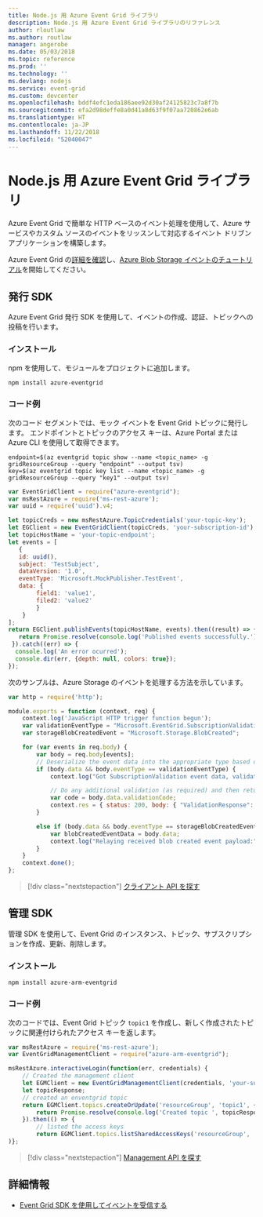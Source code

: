 ```yaml
---
title: Node.js 用 Azure Event Grid ライブラリ
description: Node.js 用 Azure Event Grid ライブラリのリファレンス
author: rloutlaw
ms.author: routlaw
manager: angerobe
ms.date: 05/03/2018
ms.topic: reference
ms.prod: ''
ms.technology: ''
ms.devlang: nodejs
ms.service: event-grid
ms.custom: devcenter
ms.openlocfilehash: bddf4efc1eda186aee92d30af24125823c7a8f7b
ms.sourcegitcommit: efa2d98deffe8a0d41a8d63f9f07aa720862e6ab
ms.translationtype: HT
ms.contentlocale: ja-JP
ms.lasthandoff: 11/22/2018
ms.locfileid: "52040047"
---
```

# <a name="azure-event-grid-libraries-for-nodejs"></a>Node.js 用 Azure Event Grid ライブラリ

Azure Event Grid で簡単な HTTP ベースのイベント処理を使用して、Azure サービスやカスタム ソースのイベントをリッスンして対応するイベント ドリブン アプリケーションを構築します。

Azure Event Grid の[詳細を確認](/azure/event-grid/overview)し、[Azure Blob Storage イベントのチュートリアル](/azure/storage/blobs/storage-blob-event-quickstart)を開始してください。 

## <a name="publish-sdk"></a>発行 SDK

Azure Event Grid 発行 SDK を使用して、イベントの作成、認証、トピックへの投稿を行います。

### <a name="installation"></a>インストール

npm を使用して、モジュールをプロジェクトに追加します。

```bash
npm install azure-eventgrid
```

### <a name="example-code"></a>コード例

次のコード セグメントでは、モック イベントを Event Grid トピックに発行します。 エンドポイントとトピックのアクセス キーは、Azure Portal または Azure CLI を使用して取得できます。

```azurecli-interactive
endpoint=$(az eventgrid topic show --name <topic_name> -g gridResourceGroup --query "endpoint" --output tsv)
key=$(az eventgrid topic key list --name <topic_name> -g gridResourceGroup --query "key1" --output tsv)
```

```javascript
var EventGridClient = require("azure-eventgrid");
var msRestAzure = require('ms-rest-azure');
var uuid = require('uuid').v4;

let topicCreds = new msRestAzure.TopicCredentials('your-topic-key');
let EGClient = new EventGridClient(topicCreds, 'your-subscription-id');
let topicHostName = 'your-topic-endpoint';
let events = [
   {
   id: uuid(),
   subject: 'TestSubject',
   dataVersion: '1.0',
   eventType: 'Microsoft.MockPublisher.TestEvent',
   data: {
        field1: 'value1',
        filed2: 'value2'
        }
    }
];
return EGClient.publishEvents(topicHostName, events).then((result) => {
   return Promise.resolve(console.log('Published events successfully.'));
 }).catch((err) => {
  console.log('An error ocurred');
  console.dir(err, {depth: null, colors: true});
});
```

次のサンプルは、Azure Storage のイベントを処理する方法を示しています。

```javascript
var http = require('http');

module.exports = function (context, req) {
    context.log('JavaScript HTTP trigger function begun');
    var validationEventType = "Microsoft.EventGrid.SubscriptionValidationEvent";
    var storageBlobCreatedEvent = "Microsoft.Storage.BlobCreated";

    for (var events in req.body) {
        var body = req.body[events];
        // Deserialize the event data into the appropriate type based on event type  
        if (body.data && body.eventType == validationEventType) {
            context.log("Got SubscriptionValidation event data, validation code: " + body.data.validationCode + " topic: " + body.topic);

            // Do any additional validation (as required) and then return back the below response
            var code = body.data.validationCode;
            context.res = { status: 200, body: { "ValidationResponse": code } };
        }

        else if (body.data && body.eventType == storageBlobCreatedEvent) {
            var blobCreatedEventData = body.data;
            context.log("Relaying received blob created event payload:" + JSON.stringify(blobCreatedEventData));
        }
    }
    context.done();
};
```

> [!div class="nextstepaction"]
> [クライアント API を探す](/javascript/api/overview/azure/eventgrid/client)

## <a name="management-sdk"></a>管理 SDK

管理 SDK を使用して、Event Grid のインスタンス、トピック、サブスクリプションを作成、更新、削除します。

### <a name="installation"></a>インストール

```
npm install azure-arm-eventgrid
```

### <a name="example-code"></a>コード例

次のコードでは、Event Grid トピック `topic1` を作成し、新しく作成されたトピックに関連付けられたアクセス キーを返します。

```javascript
var msRestAzure = require('ms-rest-azure');
var EventGridManagementClient = require("azure-arm-eventgrid");

msRestAzure.interactiveLogin(function(err, credentials) {
    // Created the management client
    let EGMClient = new EventGridManagementClient(credentials, 'your-subscription-id');
    let topicResponse;
    // created an enventgrid topic
    return EGMClient.topics.createOrUpdate('resourceGroup', 'topic1', { location: 'westus' }).then((topicResponse) => {
        return Promise.resolve(console.log('Created topic ', topicResponse));
    }).then(() => {
        // listed the access keys
        return EGMClient.topics.listSharedAccessKeys('resourceGroup', 'topic1')}
)};
```

> [!div class="nextstepaction"]
> [Management API を探す](/javascript/api/overview/azure/eventgrid/management)

## <a name="learn-more"></a>詳細情報

- [Event Grid SDK を使用してイベントを受信する](/azure/event-grid/receive-events)
